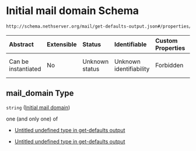 # Initial mail domain Schema

```txt
http://schema.nethserver.org/mail/get-defaults-output.json#/properties/mail_domain
```



| Abstract            | Extensible | Status         | Identifiable            | Custom Properties | Additional Properties | Access Restrictions | Defined In                                                                         |
| :------------------ | :--------- | :------------- | :---------------------- | :---------------- | :-------------------- | :------------------ | :--------------------------------------------------------------------------------- |
| Can be instantiated | No         | Unknown status | Unknown identifiability | Forbidden         | Allowed               | none                | [get-defaults-output.json\*](mail/get-defaults-output.json "open original schema") |

## mail\_domain Type

`string` ([Initial mail domain](get-defaults-output-properties-initial-mail-domain.md))

one (and only one) of

*   [Untitled undefined type in get-defaults output](get-defaults-output-properties-initial-mail-domain-oneof-0.md "check type definition")

*   [Untitled undefined type in get-defaults output](get-defaults-output-properties-initial-mail-domain-oneof-1.md "check type definition")

